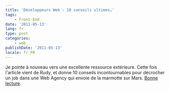 ```yaml
---
title: 'Développeurs Web : 10 conseils ultimes…'
tags:
    - Front-End
date: '2011-05-13'
lang: fr
type: post
categories:
    - web
publishDate: '2011-05-13'
locale: fr_FR
---
```


Je pointe à nouveau vers une excellente ressource extérieure. Cette fois l'article vient de Rudy, et donne 10 conseils incontournables pour décrocher un job dans une Web Agency qui envoie de la marmotte sur Mars. [Bonne lecture](http://rudyonweb.net/conseils-premier-emploi-agence-web/).
